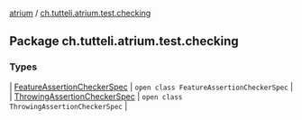 [atrium](../index.md) / [ch.tutteli.atrium.test.checking](.)

## Package ch.tutteli.atrium.test.checking

### Types

| [FeatureAssertionCheckerSpec](-feature-assertion-checker-spec/index.md) | `open class FeatureAssertionCheckerSpec` |
| [ThrowingAssertionCheckerSpec](-throwing-assertion-checker-spec/index.md) | `open class ThrowingAssertionCheckerSpec` |


